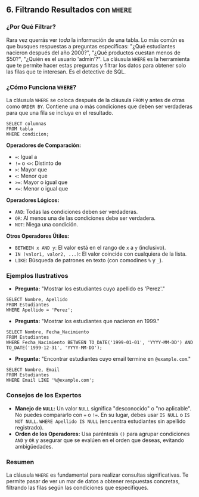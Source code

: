 ## 6. Filtrando Resultados con `WHERE`

### ¿Por Qué Filtrar?

Rara vez querrás ver *toda* la información de una tabla. Lo más común es que busques respuestas a preguntas específicas: "¿Qué estudiantes nacieron después del año 2000?", "¿Qué productos cuestan menos de $50?", "¿Quién es el usuario 'admin'?". La cláusula `WHERE` es la herramienta que te permite hacer estas preguntas y filtrar los datos para obtener solo las filas que te interesan. Es el detective de SQL.

### ¿Cómo Funciona `WHERE`?

La cláusula `WHERE` se coloca después de la cláusula `FROM` y antes de otras como `ORDER BY`. Contiene una o más condiciones que deben ser verdaderas para que una fila se incluya en el resultado.
```oracle
SELECT columnas
FROM tabla
WHERE condicion;
```

**Operadores de Comparación:**
- `=`: Igual a
- `!=` o `<>`: Distinto de
- `>`: Mayor que
- `<`: Menor que
- `>=`: Mayor o igual que
- `<=`: Menor o igual que

**Operadores Lógicos:**
- `AND`: Todas las condiciones deben ser verdaderas.
- `OR`: Al menos una de las condiciones debe ser verdadera.
- `NOT`: Niega una condición.

**Otros Operadores Útiles:**
- `BETWEEN x AND y`: El valor está en el rango de `x` a `y` (inclusivo).
- `IN (valor1, valor2, ...)`: El valor coincide con cualquiera de la lista.
- `LIKE`: Búsqueda de patrones en texto (con comodines `%` y `_`).

### Ejemplos Ilustrativos

- **Pregunta:** "Mostrar los estudiantes cuyo apellido es 'Perez'."
```oracle
SELECT Nombre, Apellido
FROM Estudiantes
WHERE Apellido = 'Perez';
```

- **Pregunta:** "Mostrar los estudiantes que nacieron en 1999."
```oracle
SELECT Nombre, Fecha_Nacimiento
FROM Estudiantes
WHERE Fecha_Nacimiento BETWEEN TO_DATE('1999-01-01', 'YYYY-MM-DD') AND TO_DATE('1999-12-31', 'YYYY-MM-DD');
```

- **Pregunta:** "Encontrar estudiantes cuyo email termine en `@example.com`."
```oracle
SELECT Nombre, Email
FROM Estudiantes
WHERE Email LIKE '%@example.com';
```

### Consejos de los Expertos

- **Manejo de `NULL`:** Un valor `NULL` significa "desconocido" o "no aplicable". No puedes compararlo con `=` o `!=`. En su lugar, debes usar `IS NULL` o `IS NOT NULL`.
  `WHERE Apellido IS NULL` (encuentra estudiantes sin apellido registrado).
- **Orden de los Operadores:** Usa paréntesis `()` para agrupar condiciones `AND` y `OR` y asegurar que se evalúen en el orden que deseas, evitando ambigüedades.

### Resumen

La cláusula `WHERE` es fundamental para realizar consultas significativas. Te permite pasar de ver un mar de datos a obtener respuestas concretas, filtrando las filas según las condiciones que especifiques.
